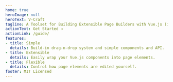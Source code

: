 ```yaml
---
home: true
heroImage: null
heroText: V-Craft
tagline: A Toolset for Building Extensible Page Builders with Vue.js (inspired by Craft.js)
actionText: Get Started →
actionLink: /guide/
features:
- title: Simple
  details: Build-in drag-n-drop system and simple components and API.
- title: Extensible
  details: Easily wrap your Vue.js components into page elements.
- title: Flexible
  details: Control how page elements are edited yourself.
footer: MIT Licensed
---
```

